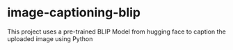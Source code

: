 # image-captioning-blip
This project uses a pre-trained BLIP Model from hugging face to caption the uploaded image using Python
